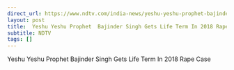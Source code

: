 ```yaml
---
direct_url: https://www.ndtv.com/india-news/yeshu-yeshu-prophet-bajinder-singh-gets-life-term-in-2018-rape-case-8059230
layout: post
title:  Yeshu Yeshu Prophet  Bajinder Singh Gets Life Term In 2018 Rape Case
subtitle: NDTV
tags: []
---
```


 Yeshu Yeshu Prophet  Bajinder Singh Gets Life Term In 2018 Rape Case
